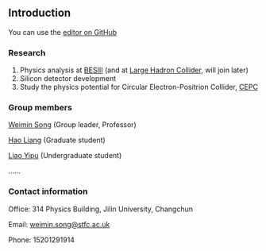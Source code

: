 ## Introduction

You can use the [editor on GitHub](https://github.com/weiminsong/SONGGROUP.github.io/edit/master/README.md)

### Research

1. Physics analysis at [BESIII](http://bes3.ihep.ac.cn) (and at [Large Hadron Collider](https://home.cern/science/accelerators/large-hadron-collider), will join later)
2. Silicon detector development
3. Study the physics potential for Circular Electron-Positrion Collider, [CEPC](https://github.com/weiminsong/Experimental-Particle-Physics-Group-at-Jilin-University/CEPC.md)

### Group members

[Weimin Song](https://github.com/weiminsong/SONGGROUP.github.io/edit/master/songwm.md) (Group leader, Professor)

[Hao Liang]() (Graduate student)

[Liao Yipu](https://liaoyp0615.github.io) (Undergraduate student)

......



### Contact information

Office: 314 Physics Building, Jilin University, Changchun

Email: weimin.song@stfc.ac.uk

Phone: 15201291914
